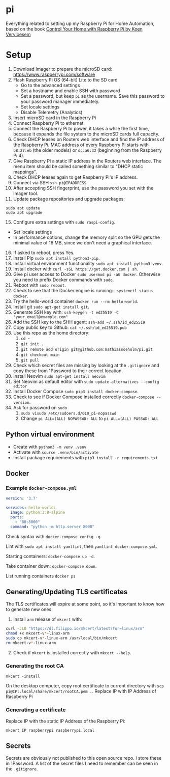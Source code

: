 # pi

Everything related to setting up my Raspberry Pi for Home Automation, based on the book [Control Your Home with Raspberry Pi by Koen Vervloesem](https://koen.vervloesem.eu/books/control-your-home-with-raspberry-pi/)

# Setup

1. Download Imager to prepare the microSD card: https://www.raspberrypi.com/software
2. Flash Raspberry Pi OS (64-bit) Lite to the SD card
   - Go to the advanced settings
   - Set a hostname and enable SSH with password
   - Set a password, but keep `pi` as the username. Save this password to your password manager immediately.
   - Set locale settings
   - Disable Telemetry (Analytics)
3. Insert microSD card in the Raspberry Pi
4. Connect Raspberry Pi to ethernet
5. Connect the Raspberry Pi to power, it takes a while the first time, because it expands the file system to the microSD cards full capacity.
6. Check DHCP leases on Routers web interface and find the IP address of the Raspberry Pi. MAC address of every Raspberry Pi starts with `b8:27:eb` (the older models) or `dc:a6:32` (beginning from the Raspberry Pi 4).
7. Give Raspberry Pi a static IP address in the Routers web interface. The menu item should be called something similar to "DHCP static mappings".
8. Check DHCP leases again to get Raspberry Pi's IP address.
9. Connect via SSH `ssh pi@IPADDRESS`.
10. After accepting SSH fingerprint, use the password you set with the imager tool.
11. Update package repositories and upgrade packages:

```
sudo apt update
sudo apt upgrade
```

15. Configure extra settings with `sudo raspi-config`.

- Set locale settings
- In performance options, change the memory split so the GPU gets the minimal value of 16 MB, since we don't need a graphical interface.

16. If asked to reboot, press Yes.
17. Install Pip `sudo apt install python3-pip`.
18. Install virtual environment functionality `sudo apt install python3-venv`.
19. Install docker with `curl -sSL https://get.docker.com | sh`.
20. Give pi user access to Docker `sudo usermod pi -aG docker`. Otherwise you need to prefix Docker commands with `sudo`.
21. Reboot with `sudo reboot`.
22. Check to see that the Docker engine is running: ` systemctl status docker`.
23. Try the hello-world container `docker run --rm hello-world`.
24. Install git `sudo apt-get install git`.
25. Generate SSH key with: `ssh-keygen -t ed25519 -C "your_email@example.com"`
26. Add the SSH key to the SHH agent: `ssh-add ~/.ssh/id_ed25519`
27. Copy public key to Github: `cat ~/.ssh/id_ed25519.pub`
28. Use this repo as the home directory:
    1.  `cd ~`
    2.  `git init .`
    3.  `git remote add origin git@github.com:mathiassoeholm/pi.git`
    4.  `git checkout main`
    5.  `git pull`
29. Check which secret files are missing by looking at the `.gitignore` and copy these from 1Password to their correct location.
30. Install Neovim `sudo apt-get install neovim`
31. Set Neovim as default editor with `sudo update-alternatives --config editor`
32. Install Docker Compose `sudo pip3 install docker-compose`.
33. Check to see if Docker Compose installed correctly `docker-compose --version`.
34. Ask for password on `sudo`
    1. `sudo visudo /etc/sudoers.d/010_pi-nopasswd`
    2. Change `pi ALL=(ALL) NOPASSWD: ALL` to `pi ALL=(ALL) PASSWD: ALL`

## Python virtual environment

- Create with `python3 -m venv .venv`
- Activate with `source .venv/bin/activate`
- Install package requirements with `pip3 install -r requirements.txt`

## Docker

### Example `docker-compose.yml`

```yml
version: '3.7'

services: hello-world:
  image: python:3.8-alpine
  ports:
    - "80:8000"
  command: "python -m http.server 8000"
```

Check syntax with `docker-compose config -q`.

Lint with `sudo apt install yamllint`, then `yamllint docker-compose.yml`.

Starting containers: `docker-compose up -d`.

Take container down: `docker-compose down`.

List running containers `docker ps`

## Generating/Updating TLS certificates

The TLS certificates will expire at some point, so it's important to know how to generate new ones.

1. Install `arm` release of `mkcert` with:

```sh
curl -JLO "https://dl.filippo.io/mkcert/latest?for=linux/arm"
chmod +x mkcert-v*-linux-arm
sudo cp mkcert-v*-linux-arm /usr/local/bin/mkcert
rm mkcert-v*-linux-arm
```

2. Check if `mkcert` is installed correctly with `mkcert --help`.

### Generating the root CA

```
mkcert -install
```

On the desktop computer, copy root certificate to current directory with `scp pi@IP:.local/share/mkcert/rootCA.pem .`. Replace IP with IP Address of Raspberry Pi

### Generating a certificate

Replace IP with the static IP Address of the Raspberry Pi:

```
mkcert IP raspberrypi raspberrypi.local
```

## Secrets

Secrets are obviously not published to this open source repo. I store these in 1Password. A list of the secret files I need to remember can be seen in the `.gitignore`.
